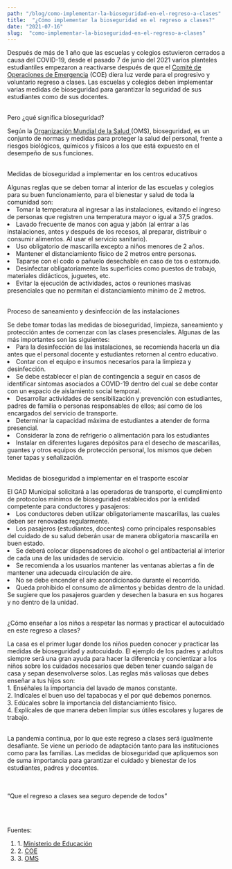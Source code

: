 ```yaml
---
path: "/blog/como-implementar-la-bioseguridad-en-el-regreso-a-clases"
title:  "¿Cómo implementar la bioseguridad en el regreso a clases?" 
date: "2021-07-16"
slug:  "como-implementar-la-bioseguridad-en-el-regreso-a-clases"
---
```

Después de más de 1 año que las escuelas y colegios estuvieron cerrados a causa del COVID-19, desde el pasado 7 de junio del 2021 varios planteles estudiantiles empezaron a reactivarse después de que el <a href="https://www.gestionderiesgos.gob.ec/resoluciones-coe-nacional-02-de-junio-de-2021/" target="_blank" className="text-white hover:text-gray-400">Comité de Operaciones de Emergencia</a> (COE) diera luz verde para el progresivo y voluntario regreso a clases.  Las escuelas y colegios deben implementar varias medidas de bioseguridad para garantizar la seguridad de sus estudiantes como de sus docentes.<br/> <br/> 

<div class= "font-bold  text-primary text-base">
<p className="font-bold  text-base ">Pero ¿qué significa bioseguridad? </p> </div>
Según la <a href="https://www.who.int/es" target="_blank" className="text-white hover:text-gray-400">Organización Mundial de la Salud </a>(OMS), bioseguridad, es un conjunto de normas y medidas para proteger la salud del personal, frente a riesgos biológicos, químicos y físicos a los que está expuesto en el desempeño de sus funciones.
 <br/> <br/>

 <div class= "font-bold  text-primary text-base">
<p className="font-bold  text-base ">Medidas de bioseguridad a implementar en los centros educativos</p> </div>
Algunas reglas que se deben tomar al interior de las escuelas y colegios para su buen funcionamiento, para el bienestar y salud de toda la comunidad son: 

  <li>Tomar la temperatura al ingresar a las instalaciones, evitando el ingreso de personas que registren una temperatura mayor o igual a 37,5 grados.</li>
  <li>Lavado frecuente de manos con agua y jabón (al entrar a las instalaciones, antes y después de los recesos, al preparar, distribuir o consumir alimentos. Al usar el servicio sanitario).</li>
  <li>Uso obligatorio de mascarilla excepto a niños menores de 2 años.</li>
  <li>Mantener el distanciamiento físico de 2 metros entre personas.</li>
  <li>Taparse con el codo o pañuelo desechable en caso de tos o estornudo.</li>
  <li>Desinfectar obligatoriamente las superficies como puestos de trabajo, materiales didácticos, juguetes, etc.</li>
  <li>Evitar la ejecución de actividades, actos o reuniones masivas presenciales que no permitan el distanciamiento mínimo de 2 metros.</li>
</ul>
 <br/> 
<div class= "font-bold  text-primary text-base">
<p className="font-bold  text-base ">Proceso de saneamiento y desinfección de las instalaciones</p> </div>
Se debe tomar todas las medidas de bioseguridad, limpieza, saneamiento y protección antes de comenzar con las clases presenciales. Algunas de las más importantes son las siguientes:
 <br/> 

  <li>Para la desinfección de las instalaciones, se recomienda hacerla un día antes que el personal docente y estudiantes retornen al centro educativo.</li>
  <li>Contar con el equipo e insumos necesarios para la limpieza y desinfección. </li>
  <li>Se debe establecer el plan de contingencia a seguir en casos de identificar síntomas asociados a COVID-19 dentro del cual se debe contar con un espacio de aislamiento social temporal.</li>
  <li>Desarrollar actividades de sensibilización y prevención con estudiantes, padres de familia o personas responsables de ellos; así como de los encargados del servicio de transporte. </li>
  <li>Determinar la capacidad máxima de estudiantes a atender de forma presencial.</li>
  <li>Considerar la zona de refrigerio o alimentación para los estudiantes </li>
  <li>Instalar en diferentes lugares depósitos para el desecho de mascarillas, guantes y otros equipos de protección personal, los mismos que deben tener tapas y señalización.</li>
</ul>
 <br/> 
<div class= "font-bold  text-primary text-base">
<p className="font-bold  text-base ">Medidas de bioseguridad a implementar en el trasporte escolar</p> </div>
El GAD Municipal solicitará a las operadoras de transporte, el cumplimiento de protocolos mínimos de bioseguridad establecidos por la entidad competente para conductores y pasajeros:

  <li>Los conductores deben utilizar obligatoriamente mascarillas, las cuales deben ser renovadas regularmente.</li>
  <li>Los pasajeros (estudiantes, docentes) como principales responsables del cuidado de su salud deberán usar de manera obligatoria mascarilla en buen estado. </li>
  <li>Se deberá colocar dispensadores de alcohol o gel antibacterial al interior de cada una de las unidades de servicio.</li>
  <li>Se recomienda a los usuarios mantener las ventanas abiertas a fin de mantener una adecuada circulación de aire.  </li>
  <li>No se debe encender el aire acondicionado durante el recorrido.</li>
  <li>Queda prohibido el consumo de alimentos y bebidas dentro de la unidad. Se sugiere que los pasajeros guarden y desechen la basura en sus hogares y no dentro de la unidad.</li>
</ul><br/>
<div class= "font-bold  text-primary text-base">
<p className="font-bold  text-base ">¿Cómo enseñar a los niños a respetar las normas y practicar el autocuidado en este regreso a clases?</p></div>
La casa es el primer lugar donde los niños pueden conocer y practicar las medidas de bioseguridad y autocuidado. El ejemplo de los padres y adultos siempre será una gran ayuda para hacer la diferencia y concientizar a los niños sobre los cuidados necesarios que deben tener cuando salgan de casa y sepan desenvolverse solos. Las reglas más valiosas que debes enseñar a tus hijos son: <br/>
1.	Enséñales la importancia del lavado de manos constante.  <br/>
2.	Indícales el buen uso del tapabocas y el por qué debemos ponernos.<br/>
3.	Edúcales sobre la importancia del distanciamiento físico. <br/>
4.  Explícales de que manera deben limpiar sus útiles escolares y lugares de trabajo. <br/><br/>

La pandemia continua, por lo que este regreso a clases será igualmente desafiante. Se viene un periodo de adaptación tanto para las instituciones como para las familias. Las medidas de bioseguridad que apliquemos son de suma importancia para garantizar el cuidado y bienestar de los estudiantes, padres y docentes.<br/><br/><br/>


<div class= " italic font-semibold text-center  text-blue-500 text-xl">
<p className=" italic font-semibold text-center  text-xl ">“Que el regreso a clases sea seguro depende de todos”  </p> </div>
 <br/> <br/>

Fuentes: <ol>
<li> 1. <a href= "https://educacion.gob.ec/lineamientos-generales-coronavirus/"> Ministerio de Educación </a>  </li>
<li> 2. <a href= "https://www.gestionderiesgos.gob.ec/resoluciones-coe-nacional-02-de-junio-de-2021/"> COE </a>  </li>
<li> 3. <a href= "https://www.who.int/es"> OMS </a>  </li>
</0l>

